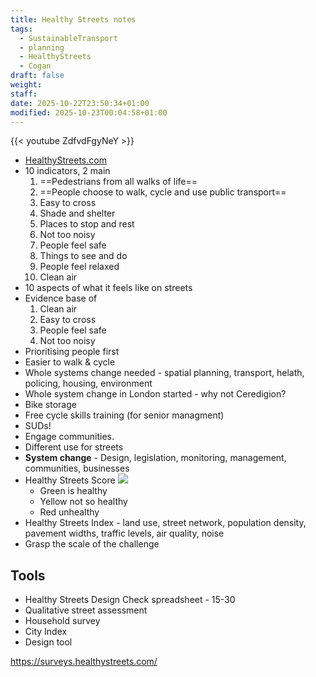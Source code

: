 ```yaml
---
title: Healthy Streets notes
tags:
  - SustainableTransport
  - planning
  - HealthyStreets
  - Cogan
draft: false
weight:
staff:
date: 2025-10-22T23:50:34+01:00
modified: 2025-10-23T00:04:58+01:00
---
```

{{< youtube ZdfvdFgyNeY >}}

- [HealthyStreets.com ](https://healthystreets.com)
- 10 indicators, 2 main
    1. ==Pedestrians from all walks of life==
    2. ==People choose to walk, cycle and use public transport==
    3. Easy to cross
    4. Shade and shelter
    5. Places to stop and rest
    6. Not too noisy
    7. People feel safe
    8. Things to see and do
    9. People feel relaxed
    10. Clean air
- 10 aspects of what it feels like on streets
- Evidence base of 
    1. Clean air
    2. Easy to cross
    3. People feel safe
    4. Not too noisy
- Prioritising people first
- Easier to walk & cycle
- Whole systems change needed - spatial planning, transport, helath, policing, housing, environment
- Whole system change in London started - why not Ceredigion?
- Bike storage
- Free cycle skills training (for senior managment)
- SUDs!
- Engage communities. 
- Different use for streets
- **System change** - Design, legislation, monitoring, management, communities, businesses
- Healthy Streets Score
   ![](https://res.cloudinary.com/growdigital/image/upload/w_520/v1760989396/251020-health-streets-score-map.webp)
    - Green is healthy
    - Yellow not so healthy
    - Red unhealthy
- Healthy Streets Index - land use, street network, population density, pavement widths, traffic levels, air quality, noise
- Grasp the scale of the challenge
## Tools
- Healthy Streets Design Check spreadsheet - 15-30 
- Qualitative street assessment
- Household  survey
- City Index
- Design tool

https://surveys.healthystreets.com/